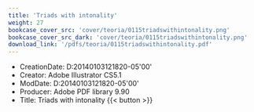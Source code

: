 ```yaml
---
title: 'Triads with intonality'
weight: 27
bookcase_cover_src: 'cover/teoria/0115triadswithintonality.png'
bookcase_cover_src_dark: 'cover/teoria/0115triadswithintonality.png'
download_link: '/pdfs/teoria/0115triadswithintonality.pdf'
---
```


- CreationDate: D:20140103121820-05'00'
- Creator: Adobe Illustrator CS5.1
- ModDate: D:20140103121820-05'00'
- Producer: Adobe PDF library 9.90
- Title: Triads with intonality
{{< button >}}
